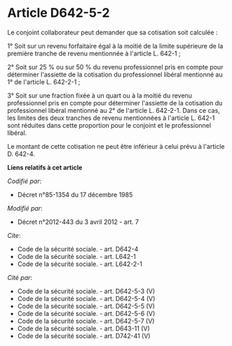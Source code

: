 # Article D642-5-2

Le conjoint collaborateur peut demander que sa cotisation soit calculée : 

1° Soit sur un revenu forfaitaire égal à la moitié de la limite supérieure de la première tranche de revenu mentionnée à
l'article L. 642-1 ; 

2° Soit sur 25 % ou sur 50 % du revenu professionnel pris en compte pour déterminer l'assiette de la cotisation du
professionnel libéral mentionné au 1° de l'article L. 642-2-1 ; 

3° Soit sur une fraction fixée à un quart ou à la moitié du revenu professionnel pris en compte pour déterminer l'assiette de
la cotisation du professionnel libéral mentionné au 2° de l'article L. 642-2-1. Dans ce cas, les limites des deux tranches de
revenu mentionnées à l'article L. 642-1 sont réduites dans cette proportion pour le conjoint et le professionnel libéral. 

Le montant de cette cotisation ne peut être inférieur à celui prévu à l'article D. 642-4.

**Liens relatifs à cet article**

_Codifié par_:

  - Décret n°85-1354 du 17 décembre 1985

_Modifié par_:

  - Décret n°2012-443 du 3 avril 2012 - art. 7

_Cite_:

  - Code de la sécurité sociale. - art. D642-4
  - Code de la sécurité sociale. - art. L642-1
  - Code de la sécurité sociale. - art. L642-2-1

_Cité par_:

  - Code de la sécurité sociale. - art. D642-5-3 (V)
  - Code de la sécurité sociale. - art. D642-5-4 (V)
  - Code de la sécurité sociale. - art. D642-5-5 (V)
  - Code de la sécurité sociale. - art. D642-5-6 (V)
  - Code de la sécurité sociale. - art. D642-5-7 (V)
  - Code de la sécurité sociale. - art. D643-11 (V)
  - Code de la sécurité sociale. - art. D742-41 (V)
